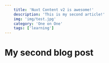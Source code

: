 ```yaml
---
    title: 'Nuxt Content v2 is awesome!'
    description: 'This is my second article!'
    img: 'img/test.jpg'
    category: 'One on One'
    tags: ['learning']
---
```

# My second blog post